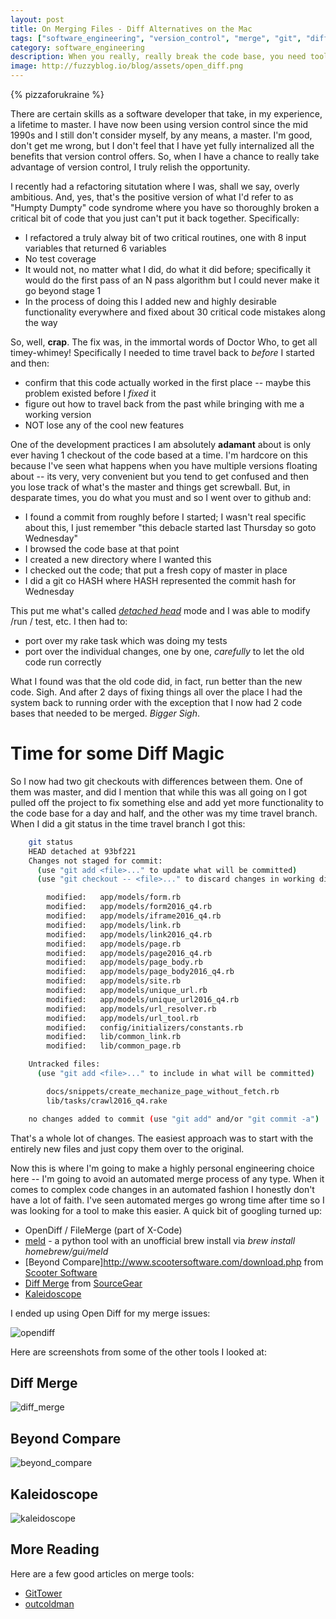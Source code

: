 ```yaml
---
layout: post
title: On Merging Files - Diff Alternatives on the Mac
tags: ["software_engineering", "version_control", "merge", "git", "diff"]
category: software_engineering
description: When you really, really break the code base, you need tools to put it back together.  Here I look at diff tools.
image: http://fuzzyblog.io/blog/assets/open_diff.png
---
```

{% pizzaforukraine  %}

There are certain skills as a software developer that take, in my experience, a lifetime to master.  I have now been using version control since the mid 1990s and I still don't consider myself, by any means, a master.  I'm good, don't get me wrong, but I don't feel that I have yet fully internalized all the benefits that version control offers.  So, when I have a chance to really take advantage of version control, I truly relish the opportunity.  

I recently had a refactoring situtation where I was, shall we say, overly ambitious.  And, yes, that's the positive version of what I'd refer to as "Humpty Dumpty" code syndrome where you have so thoroughly broken a critical bit of code that you just can't put it back together.  Specifically:

* I refactored a truly alway bit of two critical routines, one with 8 input variables that returned 6 variables
* No test coverage
* It would not, no matter what I did, do what it did before; specifically it would do the first pass of an N pass algorithm but I could never make it go beyond stage 1
* In the process of doing this I added new and highly desirable functionality everywhere and fixed about 30 critical code mistakes along the way

So, well, **crap**.  The fix was, in the immortal words of Doctor Who, to get all timey-whimey!  Specifically I needed to time travel back to *before* I started and then:

* confirm that this code actually worked in the first place -- maybe this problem existed before I *fixed* it
* figure out how to travel back from the past while bringing with me a working version
* NOT lose any of the cool new features

One of the development practices I am absolutely **adamant** about is only ever having 1 checkout of the code based at a time.  I'm hardcore on this because I've seen what happens when you have multiple versions floating about -- its very, very convenient but you tend to get confused and then you lose track of what's the master and things get screwball.  But, in desparate times, you do what you must and so I went over to github and:

* I found a commit from roughly before I started; I wasn't real specific about this, I just remember "this debacle started last Thursday so goto Wednesday"
* I browsed the code base at that point
* I created a new directory where I wanted this
* I checked out the code; that put a fresh copy of master in place
* I did a git co HASH where HASH represented the commit hash for Wednesday

This put me what's called [*detached head*](http://stackoverflow.com/questions/3965676/why-did-my-git-repo-enter-a-detached-head-state) mode and I was able to modify /run / test, etc.  I then had to: 

* port over my rake task which was doing my tests
* port over the individual changes, one by one, *carefully* to let the old code run correctly

What I found was that the old code did, in fact, run better than the new code.  Sigh.  And after 2 days of fixing things all over the place I had the system back to running order with the exception that I now had 2 code bases that needed to be merged.  *Bigger Sigh*.

# Time for some Diff Magic

So I now had two git checkouts with differences between them.  One of them was master, and did I mention that while this was all going on I got pulled off the project to fix something else and add yet more functionality to the code base for a day and half, and the other was my time travel branch.  When I did a git status in the time travel branch I got this:

```bash
    git status
    HEAD detached at 93bf221
    Changes not staged for commit:
      (use "git add <file>..." to update what will be committed)
      (use "git checkout -- <file>..." to discard changes in working directory)

    	modified:   app/models/form.rb
    	modified:   app/models/form2016_q4.rb
    	modified:   app/models/iframe2016_q4.rb
    	modified:   app/models/link.rb
    	modified:   app/models/link2016_q4.rb
    	modified:   app/models/page.rb
    	modified:   app/models/page2016_q4.rb
    	modified:   app/models/page_body.rb
    	modified:   app/models/page_body2016_q4.rb
    	modified:   app/models/site.rb
    	modified:   app/models/unique_url.rb
    	modified:   app/models/unique_url2016_q4.rb
    	modified:   app/models/url_resolver.rb
    	modified:   app/models/url_tool.rb
    	modified:   config/initializers/constants.rb
    	modified:   lib/common_link.rb
    	modified:   lib/common_page.rb

    Untracked files:
      (use "git add <file>..." to include in what will be committed)

    	docs/snippets/create_mechanize_page_without_fetch.rb
    	lib/tasks/crawl2016_q4.rake

    no changes added to commit (use "git add" and/or "git commit -a")
```
    
That's a whole lot of changes.  The easiest approach was to start with the entirely new files and just copy them over to the original.  

Now this is where I'm going to make a highly personal engineering choice here -- I'm going to avoid an automated merge process of any type.  When it comes to complex code changes in an automated fashion I honestly don't have a lot of faith.  I've seen automated merges go wrong time after time so I was looking for a tool to make this easier.  A quick bit of googling turned up:

* OpenDiff / FileMerge (part of X-Code)
* [meld](http://meldmerge.org/) - a python tool with an unofficial brew install via *brew install homebrew/gui/meld*
* [Beyond Compare]http://www.scootersoftware.com/download.php from [Scooter Software](http://www.scootersoftware.com/)
* [Diff Merge](http://www.sourcegear.com/diffmerge/) from [SourceGear](http://www.sourcegear.com/)
* [Kaleidoscope](http://www.kaleidoscopeapp.com/)

I ended up using Open Diff for my merge issues:

![opendiff](/blog/assets/open_diff.png)

Here are screenshots from some of the other tools I looked at:

## Diff Merge

![diff_merge](/blog/assets/diff_merge.png)

## Beyond Compare

![beyond_compare](/blog/assets/beyond_compare.png)

## Kaleidoscope

![kaleidoscope](/blog/assets/kaleidoscope.png)


## More Reading

Here are a few good articles on merge tools:

* [GitTower](https://www.git-tower.com/blog/diff-tools-mac)
* [outcoldman](https://www.outcoldman.com/en/archive/2014/05/12/git-dirdiff/)
